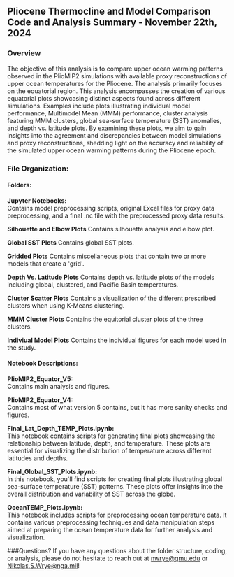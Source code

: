 ## Pliocene Thermocline and Model Comparison Code and Analysis Summary - November 22th, 2024

### Overview
The objective of this analysis is to compare upper ocean warming patterns observed in the PlioMIP2 simulations with available proxy reconstructions of upper ocean temperatures for the Pliocene. The analysis primarily focuses on the equatorial region.
This analysis encompasses the creation of various equatorial plots showcasing distinct aspects found across different simulations. Examples include plots illustrating individual model performance, Multimodel Mean (MMM) performance, cluster analysis featuring MMM clusters, global sea-surface temperature (SST) anomalies, and depth vs. latitude plots. 
By examining these plots, we aim to gain insights into the agreement and discrepancies between model simulations and proxy reconstructions, shedding light on the accuracy and reliability of the simulated upper ocean warming patterns during the Pliocene epoch.

### File Organization:

#### Folders:

**Jupyter Notebooks:**  
Contains model preprocessing scripts, original Excel files for proxy data preprocessing, and a final .nc file with the preprocessed proxy data results.

**Silhouette and Elbow Plots**
Contains silhouette analysis and elbow plot.

**Global SST Plots**
Contains global SST plots.

**Gridded Plots**
Contains miscellaneous plots that contain two or more models that create a 'grid'.

**Depth Vs. Latitude Plots**
Contains depth vs. latitude plots of the models including global, clustered, and Pacific Basin temperatures.

**Cluster Scatter Plots**
Contains a visualization of the different prescribed clusters when using K-Means clustering. 

**MMM Cluster Plots**
Contains the equitorial cluster plots of the three clusters.

**Indiviual Model Plots**
Contains the individual figures for each model used in the study.



#### Notebook Descriptions:

**PlioMIP2_Equator_V5:**  
Contains main analysis and figures.

**PlioMIP2_Equator_V4:**  
Contains most of what version 5 contains, but it has more sanity checks and figures. 

**Final_Lat_Depth_TEMP_Plots.ipynb:**  
This notebook contains scripts for generating final plots showcasing the relationship between latitude, depth, and temperature. These plots are essential for visualizing the distribution of temperature across different latitudes and depths.

**Final_Global_SST_Plots.ipynb:**  
In this notebook, you'll find scripts for creating final plots illustrating global sea-surface temperature (SST) patterns. These plots offer insights into the overall distribution and variability of SST across the globe.

**OceanTEMP_Plots.ipynb:**  
This notebook includes scripts for preprocessing ocean temperature data. It contains various preprocessing techniques and data manipulation steps aimed at preparing the ocean temperature data for further analysis and visualization.

###Questions?
If you have any questions about the folder structure, coding, or analysis, please do not hesitate to reach out at nwrye@gmu.edu or Nikolas.S.Wrye@nga.mil!
